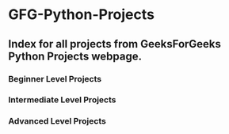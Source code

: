 # GFG-Python-Projects
## Index for all projects from GeeksForGeeks Python Projects webpage.
### Beginner Level Projects
### Intermediate Level Projects
### Advanced Level Projects
